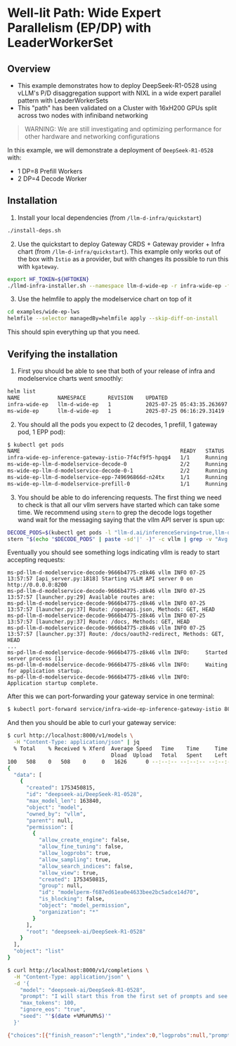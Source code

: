 # Well-lit Path: Wide Expert Parallelism (EP/DP) with LeaderWorkerSet

## Overview

- This example demonstrates how to deploy DeepSeek-R1-0528 using vLLM's P/D disaggregation support with NIXL in a wide expert parallel pattern with LeaderWorkerSets
- This "path" has been validated on a Cluster with 16xH200 GPUs split across two nodes with infiniband networking

> WARNING: We are still investigating and optimizing performance for other hardware and networking configurations

In this example, we will demonstrate a deployment of `DeepSeek-R1-0528` with:
- 1 DP=8 Prefill Workers
- 2 DP=4 Decode Worker

## Installation

1. Install your local dependencies (from `/llm-d-infra/quickstart`)

```bash
./install-deps.sh
```

2. Use the quickstart to deploy Gateway CRDS + Gateway provider + Infra chart (from `/llm-d-infra/quickstart`). This example only works out of the box with `Istio` as a provider, but with changes its possible to run this with `kgateway`.
```bash
export HF_TOKEN=${HFTOKEN}
./llmd-infra-installer.sh --namespace llm-d-wide-ep -r infra-wide-ep -f examples/wide-ep-lws/infra-wide-ep/values.yaml --disable-metrics-collection
```

3. Use the helmfile to apply the modelservice chart on top of it
```bash
cd examples/wide-ep-lws
helmfile --selector managedBy=helmfile apply --skip-diff-on-install
```

This should spin everything up that you need.

## Verifying the installation

1. First you should be able to see that both of your release of infra and modelservice charts went smoothly:

```bash
helm list
NAME         	NAMESPACE    	REVISION	UPDATED                             	STATUS  	CHART                    	APP VERSION
infra-wide-ep	llm-d-wide-ep	1       	2025-07-25 05:43:35.263697 -0700 PDT	deployed	llm-d-infra-1.0.9        	0.1
ms-wide-ep   	llm-d-wide-ep	1       	2025-07-25 06:16:29.31419 -0700 PDT 	deployed	llm-d-modelservice-0.0.19	0.0.1
```

2. You should all the pods you expect to (2 decodes, 1 prefill, 1 gateway pod, 1 EPP pod):

```bash
$ kubectl get pods
NAME                                                   READY   STATUS    RESTARTS   AGE
infra-wide-ep-inference-gateway-istio-7f4cf9f5-hpqg4   1/1     Running   0          55m
ms-wide-ep-llm-d-modelservice-decode-0                 2/2     Running   0          22m
ms-wide-ep-llm-d-modelservice-decode-0-1               2/2     Running   0          22m
ms-wide-ep-llm-d-modelservice-epp-749696866d-n24tx     1/1     Running   0          22m
ms-wide-ep-llm-d-modelservice-prefill-0                1/1     Running   0          22m
```

3. You should be able to do inferencing requests. The first thing we need to check is that all our vllm servers have started which can take some time. We recommend using `stern` to grep the decode logs together wand wait for the messaging saying that the vllm API server is spun up:

```bash
DECODE_PODS=$(kubectl get pods -l "llm-d.ai/inferenceServing=true,llm-d.ai/role=decode" --no-headers | awk '{print $1}' | tail -n 2)
stern "$(echo "$DECODE_PODS" | paste -sd'|' -)" -c vllm | grep -v "Avg prompt throughput"
```

Eventually you should see something logs indicating vllm is ready to start accepting requests:

```log
ms-pd-llm-d-modelservice-decode-9666b4775-z8k46 vllm INFO 07-25 13:57:57 [api_server.py:1818] Starting vLLM API server 0 on http://0.0.0.0:8200
ms-pd-llm-d-modelservice-decode-9666b4775-z8k46 vllm INFO 07-25 13:57:57 [launcher.py:29] Available routes are:
ms-pd-llm-d-modelservice-decode-9666b4775-z8k46 vllm INFO 07-25 13:57:57 [launcher.py:37] Route: /openapi.json, Methods: GET, HEAD
ms-pd-llm-d-modelservice-decode-9666b4775-z8k46 vllm INFO 07-25 13:57:57 [launcher.py:37] Route: /docs, Methods: GET, HEAD
ms-pd-llm-d-modelservice-decode-9666b4775-z8k46 vllm INFO 07-25 13:57:57 [launcher.py:37] Route: /docs/oauth2-redirect, Methods: GET, HEAD
...
ms-pd-llm-d-modelservice-decode-9666b4775-z8k46 vllm INFO:     Started server process [1]
ms-pd-llm-d-modelservice-decode-9666b4775-z8k46 vllm INFO:     Waiting for application startup.
ms-pd-llm-d-modelservice-decode-9666b4775-z8k46 vllm INFO:     Application startup complete.
```

After this we can port-forwarding your gateway service in one terminal:

```bash
$ kubectl port-forward service/infra-wide-ep-inference-gateway-istio 8000:80
```

And then you should be able to curl your gateway service:

```bash
$ curl http://localhost:8000/v1/models \
  -H "Content-Type: application/json" | jq
  % Total    % Received % Xferd  Average Speed   Time    Time     Time  Current
                                 Dload  Upload   Total   Spent    Left  Speed
100   508    0   508    0     0   1626      0 --:--:-- --:--:-- --:--:--  1628
{
  "data": [
    {
      "created": 1753450815,
      "id": "deepseek-ai/DeepSeek-R1-0528",
      "max_model_len": 163840,
      "object": "model",
      "owned_by": "vllm",
      "parent": null,
      "permission": [
        {
          "allow_create_engine": false,
          "allow_fine_tuning": false,
          "allow_logprobs": true,
          "allow_sampling": true,
          "allow_search_indices": false,
          "allow_view": true,
          "created": 1753450815,
          "group": null,
          "id": "modelperm-f687ed61ea0e4633bee2bc5adce14d70",
          "is_blocking": false,
          "object": "model_permission",
          "organization": "*"
        }
      ],
      "root": "deepseek-ai/DeepSeek-R1-0528"
    }
  ],
  "object": "list"
}

$ curl http://localhost:8000/v1/completions \
  -H "Content-Type: application/json" \
  -d '{
    "model": "deepseek-ai/DeepSeek-R1-0528",
    "prompt": "I will start this from the first set of prompts and see where this gets routed. Were going to start by significantly jacking up the tokens so that we can ensure that this request gets routed properly with regard to PD. I also verified that all the gateway assets seem to be properly configured and as far as I can tell, there are no mismatches between assets. Everything seems set, lets hope that this works right now!",
    "max_tokens": 100,
    "ignore_eos": "true",
    "seed": "'$(date +%M%H%M%S)'"
  }'

{"choices":[{"finish_reason":"length","index":0,"logprobs":null,"prompt_logprobs":null,"stop_reason":null,"text":" I will also make sure to specify the model appropriately.\r\n\r\n# Important Considerations\r\n1. **Token Management**: The tokens have been increased to 8192 to handle the entire context without truncation.\r\n2. **Model Specification**: Explicitly set the model to `gpt-4-1106-preview` to match the intended use.\r\n3. **Document Structure**: The document is structured with clear headings and code blocks for readability.\r\n4."}],"created":1753450859,"id":"cmpl-2c50d70e-0445-4312-8c35-bfd361dd0c28","kv_transfer_params":null,"model":"deepseek-ai/DeepSeek-R1-0528","object":"text_completion","service_tier":null,"system_fingerprint":null,"usage":{"completion_tokens":100,"prompt_tokens":87,"prompt_tokens_details":null,"total_tokens":187}}
```
